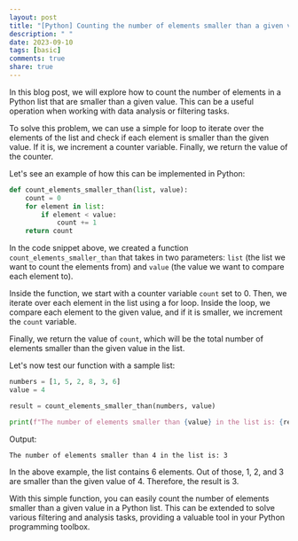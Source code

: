 ```yaml
---
layout: post
title: "[Python] Counting the number of elements smaller than a given value in a Python list"
description: " "
date: 2023-09-10
tags: [basic]
comments: true
share: true
---
```


In this blog post, we will explore how to count the number of elements in a Python list that are smaller than a given value. This can be a useful operation when working with data analysis or filtering tasks.

To solve this problem, we can use a simple for loop to iterate over the elements of the list and check if each element is smaller than the given value. If it is, we increment a counter variable. Finally, we return the value of the counter.

Let's see an example of how this can be implemented in Python:

```python
def count_elements_smaller_than(list, value):
    count = 0
    for element in list:
        if element < value:
            count += 1
    return count
```

In the code snippet above, we created a function `count_elements_smaller_than` that takes in two parameters: `list` (the list we want to count the elements from) and `value` (the value we want to compare each element to). 

Inside the function, we start with a counter variable `count` set to 0. Then, we iterate over each element in the list using a for loop. Inside the loop, we compare each element to the given value, and if it is smaller, we increment the `count` variable. 

Finally, we return the value of `count`, which will be the total number of elements smaller than the given value in the list.

Let's now test our function with a sample list:

```python
numbers = [1, 5, 2, 8, 3, 6]
value = 4

result = count_elements_smaller_than(numbers, value)

print(f"The number of elements smaller than {value} in the list is: {result}")
```

Output:
```
The number of elements smaller than 4 in the list is: 3
```

In the above example, the list contains 6 elements. Out of those, 1, 2, and 3 are smaller than the given value of 4. Therefore, the result is 3.

With this simple function, you can easily count the number of elements smaller than a given value in a Python list. This can be extended to solve various filtering and analysis tasks, providing a valuable tool in your Python programming toolbox.